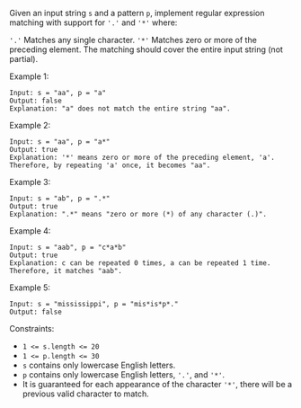 Given an input string `s` and a pattern `p`, implement regular expression matching with support for `'.'` and `'*'` where:

`'.'` Matches any single character.​​​​
`'*'` Matches zero or more of the preceding element.
The matching should cover the entire input string (not partial).

Example 1:
```
Input: s = "aa", p = "a"
Output: false
Explanation: "a" does not match the entire string "aa".
```
Example 2:
```
Input: s = "aa", p = "a*"
Output: true
Explanation: '*' means zero or more of the preceding element, 'a'. Therefore, by repeating 'a' once, it becomes "aa".
```
Example 3:
```
Input: s = "ab", p = ".*"
Output: true
Explanation: ".*" means "zero or more (*) of any character (.)".
```
Example 4:
```
Input: s = "aab", p = "c*a*b"
Output: true
Explanation: c can be repeated 0 times, a can be repeated 1 time. Therefore, it matches "aab".
```
Example 5:
```
Input: s = "mississippi", p = "mis*is*p*."
Output: false
```

Constraints:
- `1 <= s.length <= 20`
- `1 <= p.length <= 30`
- `s` contains only lowercase English letters.
- `p` contains only lowercase English letters, `'.'`, and `'*'`.
- It is guaranteed for each appearance of the character `'*'`, there will be a previous valid character to match.

